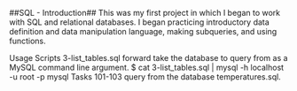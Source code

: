 ##SQL - Introduction##
This was my first project in which I began to work with SQL and relational databases. I began practicing introductory data definition and data manipulation language, making subqueries, and using functions.

Usage
Scripts 3-list_tables.sql forward take the database to query from as a MySQL command line argument. $ cat 3-list_tables.sql | mysql -h localhost -u root -p mysql Tasks 101-103 query from the database temperatures.sql.
